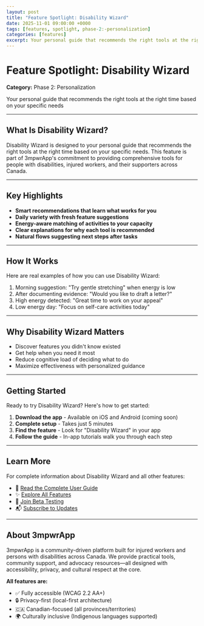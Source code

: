 ```yaml
---
layout: post
title: "Feature Spotlight: Disability Wizard"
date: 2025-11-01 09:00:00 +0000
tags: [features, spotlight, phase-2:-personalization]
categories: [features]
excerpt: Your personal guide that recommends the right tools at the right time based on your specific needs
---
```


# Feature Spotlight: Disability Wizard

**Category:** Phase 2: Personalization

Your personal guide that recommends the right tools at the right time based on your specific needs

---

## What Is Disability Wizard?

Disability Wizard is designed to your personal guide that recommends the right tools at the right time based on your specific needs. This feature is part of 3mpwrApp's commitment to providing comprehensive tools for people with disabilities, injured workers, and their supporters across Canada.

---

## Key Highlights

- **Smart recommendations that learn what works for you**
- **Daily variety with fresh feature suggestions**
- **Energy-aware matching of activities to your capacity**
- **Clear explanations for why each tool is recommended**
- **Natural flows suggesting next steps after tasks**

---

## How It Works

Here are real examples of how you can use Disability Wizard:

1. Morning suggestion: "Try gentle stretching" when energy is low
2. After documenting evidence: "Would you like to draft a letter?"
3. High energy detected: "Great time to work on your appeal"
4. Low energy day: "Focus on self-care activities today"

---

## Why Disability Wizard Matters

- Discover features you didn't know existed
- Get help when you need it most
- Reduce cognitive load of deciding what to do
- Maximize effectiveness with personalized guidance

---

## Getting Started

Ready to try Disability Wizard? Here's how to get started:

1. **Download the app** - Available on iOS and Android (coming soon)
2. **Complete setup** - Takes just 5 minutes
3. **Find the feature** - Look for "Disability Wizard" in your app
4. **Follow the guide** - In-app tutorials walk you through each step

---

## Learn More

For complete information about Disability Wizard and all other features:

- 📖 [Read the Complete User Guide](/user-guide/#disability-wizard)
- ✨ [Explore All Features](/features/)
- 🧪 [Join Beta Testing](/beta/)
- 📬 [Subscribe to Updates](/newsletter/)

---

## About 3mpwrApp

3mpwrApp is a community-driven platform built for injured workers and persons with disabilities across Canada. We provide practical tools, community support, and advocacy resources—all designed with accessibility, privacy, and cultural respect at the core.

**All features are:**
- ✅ Fully accessible (WCAG 2.2 AA+)
- 🔒 Privacy-first (local-first architecture)
- 🇨🇦 Canadian-focused (all provinces/territories)
- 🌍 Culturally inclusive (Indigenous languages supported)
